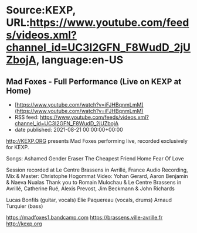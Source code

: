 # Source:KEXP, URL:https://www.youtube.com/feeds/videos.xml?channel_id=UC3I2GFN_F8WudD_2jUZbojA, language:en-US

## Mad Foxes - Full Performance (Live on KEXP at Home)
 - [https://www.youtube.com/watch?v=iFJHBqnmLmM](https://www.youtube.com/watch?v=iFJHBqnmLmM)
 - RSS feed: https://www.youtube.com/feeds/videos.xml?channel_id=UC3I2GFN_F8WudD_2jUZbojA
 - date published: 2021-08-21 00:00:00+00:00

http://KEXP.ORG presents Mad Foxes performing live, recorded exclusively for KEXP. 

Songs:
Ashamed
Gender Eraser
The Cheapest Friend
Home
Fear Of Love

Session recorded at Le Centre Brassens in Avrillé, France
Audio Recording, Mix & Master: Christophe Hogommat 
Video: Yohan Gerard, Aaron Benjamin & Naeva Nualas 
Thank you to Romain Mulochau & Le Centre Brassens in Avrillé, Catherine Rué, Alexis Prevost, Jim Beckmann & John Richards

Lucas Bonfils (guitar, vocals)
Elie Paquereau (vocals, drums)
Arnaud Turquier (bass)

https://madfoxes1.bandcamp.com
https://brassens.ville-avrille.fr
http://kexp.org

